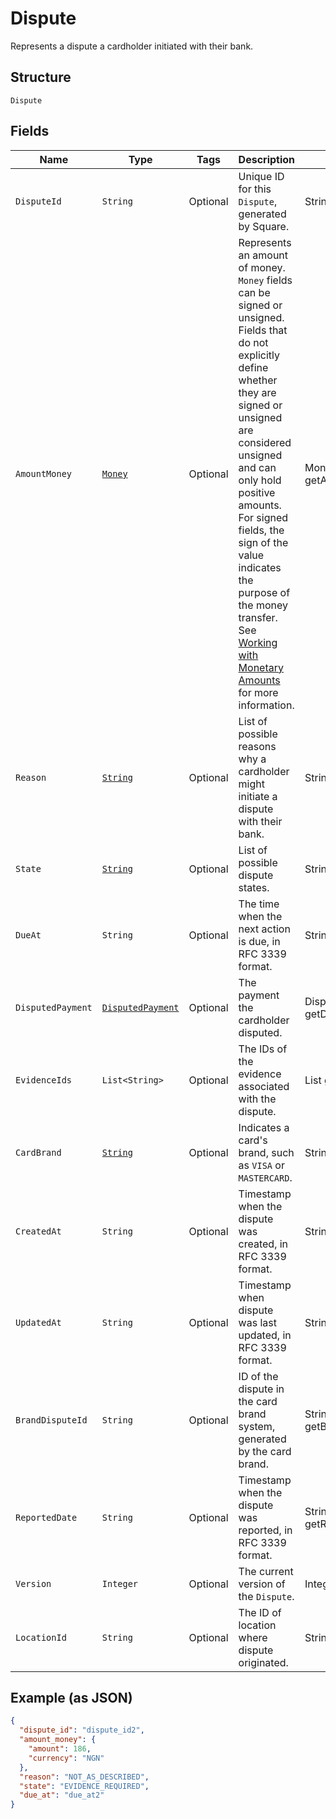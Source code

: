 
# Dispute

Represents a dispute a cardholder initiated with their bank.

## Structure

`Dispute`

## Fields

| Name | Type | Tags | Description | Getter |
|  --- | --- | --- | --- | --- |
| `DisputeId` | `String` | Optional | Unique ID for this `Dispute`, generated by Square. | String getDisputeId() |
| `AmountMoney` | [`Money`](/doc/models/money.md) | Optional | Represents an amount of money. `Money` fields can be signed or unsigned.<br>Fields that do not explicitly define whether they are signed or unsigned are<br>considered unsigned and can only hold positive amounts. For signed fields, the<br>sign of the value indicates the purpose of the money transfer. See<br>[Working with Monetary Amounts](https://developer.squareup.com/docs/build-basics/working-with-monetary-amounts)<br>for more information. | Money getAmountMoney() |
| `Reason` | [`String`](/doc/models/dispute-reason.md) | Optional | List of possible reasons why a cardholder might initiate a<br>dispute with their bank. | String getReason() |
| `State` | [`String`](/doc/models/dispute-state.md) | Optional | List of possible dispute states. | String getState() |
| `DueAt` | `String` | Optional | The time when the next action is due, in RFC 3339 format. | String getDueAt() |
| `DisputedPayment` | [`DisputedPayment`](/doc/models/disputed-payment.md) | Optional | The payment the cardholder disputed. | DisputedPayment getDisputedPayment() |
| `EvidenceIds` | `List<String>` | Optional | The IDs of the evidence associated with the dispute. | List<String> getEvidenceIds() |
| `CardBrand` | [`String`](/doc/models/card-brand.md) | Optional | Indicates a card's brand, such as `VISA` or `MASTERCARD`. | String getCardBrand() |
| `CreatedAt` | `String` | Optional | Timestamp when the dispute was created, in RFC 3339 format. | String getCreatedAt() |
| `UpdatedAt` | `String` | Optional | Timestamp when dispute was last updated, in RFC 3339 format. | String getUpdatedAt() |
| `BrandDisputeId` | `String` | Optional | ID of the dispute in the card brand system, generated by the card brand. | String getBrandDisputeId() |
| `ReportedDate` | `String` | Optional | Timestamp when the dispute was reported, in RFC 3339 format. | String getReportedDate() |
| `Version` | `Integer` | Optional | The current version of the `Dispute`. | Integer getVersion() |
| `LocationId` | `String` | Optional | The ID of location where dispute originated. | String getLocationId() |

## Example (as JSON)

```json
{
  "dispute_id": "dispute_id2",
  "amount_money": {
    "amount": 186,
    "currency": "NGN"
  },
  "reason": "NOT_AS_DESCRIBED",
  "state": "EVIDENCE_REQUIRED",
  "due_at": "due_at2"
}
```

